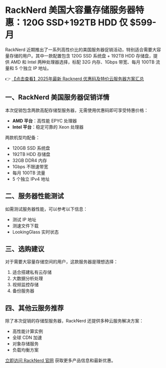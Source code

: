 # RackNerd 美国大容量存储服务器特惠：120G SSD+192TB HDD 仅 $599-月

RackNerd 近期推出了一系列高性价比的美国服务器促销活动，特别适合需要大容量存储的用户。其中一款配置包含 120G SSD 系统盘 + 192TB HDD 存储盘，提供 AMD 和 Intel 两种处理器选择，标配 32G 内存、1Gbps 带宽、每月 100TB 流量和 5 个独立 IP 地址。

👉 [【点击查看】2025年最新 Racknerd 优惠码及特价云服务器方案汇总](https://bit.ly/Rack_Nerd)

## 一、RackNerd 美国服务器促销详情

本次促销包含两款高配存储型服务器，无需使用优惠码即可享受特惠价格：

- **AMD 平台**：高性能 EPYC 处理器
- **Intel 平台**：稳定可靠的 Xeon 处理器

两款机型均配备：
- 120GB SSD 系统盘
- 192TB HDD 存储盘
- 32GB DDR4 内存
- 1Gbps 不限速带宽
- 每月 100TB 流量
- 5 个独立 IPv4 地址

## 二、服务器性能测试

如需测试服务器性能，可以参考以下信息：
- 测试 IP 地址
- 测速文件下载
- LookingGlass 实时状态

## 三、选购建议

对于需要大容量存储空间的用户，这款服务器是理想选择：
1. 适合搭建私有云存储
2. 大数据分析处理
3. 视频监控存储
4. 备份服务器

## 四、其他云服务推荐

除了本次促销的存储型服务器，RackNerd 还提供多种云服务解决方案：
- 高性能计算实例
- 全球 CDN 加速
- 对象存储服务
- 负载均衡方案

[立即访问 RackNerd 官网](https://bit.ly/Rack_Nerd) 获取更多产品信息和最新优惠。